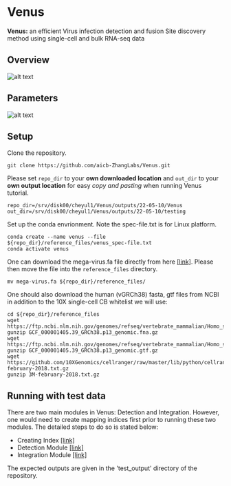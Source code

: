 # Venus
**Venus:** an efficient Virus infection detection and fusion Site discovery method using single-cell and bulk RNA-seq data

## Overview
![alt text](https://github.com/aicb-ZhangLabs/Venus/blob/main/overview.png)

## Parameters
![alt text](https://github.com/aicb-ZhangLabs/Venus/blob/main/parameters.png)

## Setup
Clone the repository. 
```
git clone https://github.com/aicb-ZhangLabs/Venus.git
```

Please set `repo_dir` to your **own downloaded location** and `out_dir` to your **own output location** for easy *copy and pasting* when running Venus tutorial.
```
repo_dir=/srv/disk00/cheyul1/Venus/outputs/22-05-10/Venus
out_dir=/srv/disk00/cheyul1/Venus/outputs/22-05-10/testing
```

Set up the conda envrionment. Note the spec-file.txt is for Linux platform.
```
conda create --name venus --file ${repo_dir}/reference_files/venus_spec-file.txt
conda activate venus
```

One can download the mega-virus.fa file directly from here [[link]](https://drive.google.com/file/d/1R3cGDuRj8IMSVFn0O6QJFTRkT5CLpo4f/view?usp=sharing). Please then move the file into the `reference_files` directory.
```
mv mega-virus.fa ${repo_dir}/reference_files/
```

One should also download the human (vGRCh38) fasta, gtf files from NCBI in addition to the 10X single-cell CB whitelist we will use:
```
cd ${repo_dir}/reference_files
wget https://ftp.ncbi.nlm.nih.gov/genomes/refseq/vertebrate_mammalian/Homo_sapiens/all_assembly_versions/GCF_000001405.39_GRCh38.p13/GCF_000001405.39_GRCh38.p13_genomic.fna.gz
gunzip GCF_000001405.39_GRCh38.p13_genomic.fna.gz
wget https://ftp.ncbi.nlm.nih.gov/genomes/refseq/vertebrate_mammalian/Homo_sapiens/all_assembly_versions/GCF_000001405.39_GRCh38.p13/GCF_000001405.39_GRCh38.p13_genomic.gtf.gz
gunzip GCF_000001405.39_GRCh38.p13_genomic.gtf.gz
wget https://github.com/10XGenomics/cellranger/raw/master/lib/python/cellranger/barcodes/3M-february-2018.txt.gz
gunzip 3M-february-2018.txt.gz
```

## Running with test data
There are two main modules in Venus: Detection and Integration. However, one would need to create mapping indices first prior to running these two modules. The detailed steps to do so is stated below:
- Creating Index [[link]](src/module-index/module-index.md)
- Detection Module [[link]](src/module-detection/module-detection.md)
- Integration Module [[link]](src/module-integration/module-integration.md)

The expected outputs are given in the 'test_output' directory of the repository.
